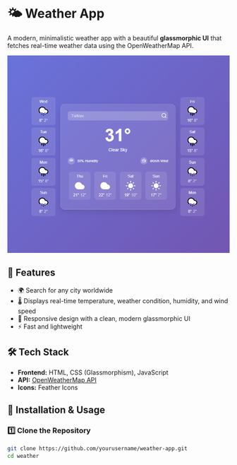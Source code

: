 # 🌤  Weather App

A modern, minimalistic weather app with a beautiful **glassmorphic UI** that fetches real-time weather data using the OpenWeatherMap API.

![Weather App Preview](https://raw.githubusercontent.com/KHALEDNOAMAN/weather/refs/heads/main/perview.png)

## 🚀 Features
- 🌍 Search for any city worldwide
- 🌡 Displays real-time temperature, weather condition, humidity, and wind speed
- 📅 Responsive design with a clean, modern glassmorphic UI
- ⚡ Fast and lightweight

## 🛠 Tech Stack
- **Frontend:** HTML, CSS (Glassmorphism), JavaScript
- **API:** [OpenWeatherMap API](https://openweathermap.org/api)
- **Icons:** Feather Icons

## 🔧 Installation & Usage

### 1️⃣ Clone the Repository
```sh
git clone https://github.com/yourusername/weather-app.git
cd weather
